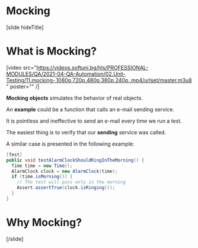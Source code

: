 # Mocking

[slide hideTitle]

# What is Mocking?

[video src="https://videos.softuni.bg/hls/PROFESSIONAL-MODULES/QA/2021-04-QA-Automation/02.Unit-Testing/11.mocking-,1080p,720p,480p,360p,240p,.mp4/urlset/master.m3u8" poster="" /]

**Mocking objects** simulates the behavior of real objects.

An **example** could be a function that calls an e-mail sending service.

It is pointless and ineffective to send an e-mail every time we run a test.

The easiest thing is to verify that our **sending** service was called.

A similar case is presented in the following example:

```csharp
[Test]
public void testAlarmClockShouldRingInTheMorning() {
  Time time = new Time();
  AlarmClock clock = new AlarmClock(time);
  if (time.isMorning()) {
    // The test will pass only in the morning
    Assert.assertTrue(clock.isRinging());
  }
}
```
# Why Mocking?





[/slide]